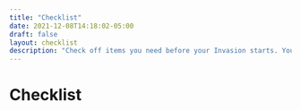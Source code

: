 ```yaml
---
title: "Checklist"
date: 2021-12-08T14:18:02-05:00
draft: false
layout: checklist
description: "Check off items you need before your Invasion starts. You should try to check off at least one of the following items from each category."
---
```


# Checklist